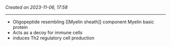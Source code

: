 *Created on 2023-11-06, 17:58* 

---
- Oligopeptide resembling [[Myelin sheath]] component Myelin basic protein
- Acts as a decoy for immune cells
- induces Th2 regulatory cell production